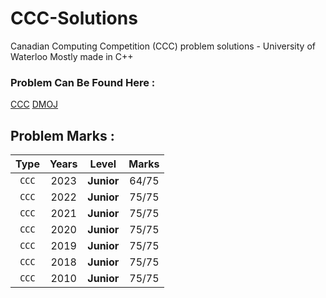# CCC-Solutions
Canadian Computing Competition (CCC) problem solutions - University of Waterloo
Mostly made in C++

### Problem Can Be Found Here :
[CCC](https://cemc.uwaterloo.ca/contests/past_contests.html) [DMOJ](https://dmoj.ca/problems/?category=4)

## Problem Marks :
| Type  | Years |   Level    | Marks |
|:-----:|:-----:|:----------:|:-----:|
| `CCC` | 2023  | **Junior** | 64/75 |
| `CCC` | 2022  | **Junior** | 75/75 |
| `CCC` | 2021  | **Junior** | 75/75 |
| `CCC` | 2020  | **Junior** | 75/75 |
| `CCC` | 2019  | **Junior** | 75/75 |
| `CCC` | 2018  | **Junior** | 75/75 |
| `CCC` | 2010  | **Junior** | 75/75 |
